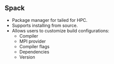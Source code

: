 ## Spack
* Package manager for tailed for HPC.
* Supports installing from source.
* Allows users to customize build configurations:
  * Compiler
  * MPI provider
  * Compiler flags
  * Dependencies
  * Version